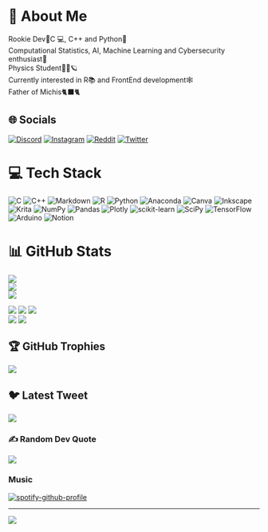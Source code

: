 # 💫 About Me
Rookie Dev👾C 💻, C++ and Python🐍<br>Computational Statistics, AI, Machine Learning and Cybersecurity enthusiast🤖<br>Physics Student🔭🧪🪐<br>Currently interested in R📚 and FrontEnd development🕸<br>Father of Michis🐈‍⬛🐈


## 🌐 Socials
[![Discord](https://img.shields.io/badge/Discord-%237289DA.svg?logo=discord&logoColor=white)](https://discord.gg/QV-137) [![Instagram](https://img.shields.io/badge/Instagram-%23E4405F.svg?logo=Instagram&logoColor=white)](https://instagram.com/not_qv137) [![Reddit](https://img.shields.io/badge/Reddit-%23FF4500.svg?logo=Reddit&logoColor=white)](https://reddit.com/user/QV-137) [![Twitter](https://img.shields.io/badge/Twitter-%231DA1F2.svg?logo=Twitter&logoColor=white)](https://twitter.com/137-Qv)

# 💻 Tech Stack
![C](https://img.shields.io/badge/c-%2300599C.svg?style=flat&logo=c&logoColor=white) ![C++](https://img.shields.io/badge/c++-%2300599C.svg?style=flat&logo=c%2B%2B&logoColor=white) ![Markdown](https://img.shields.io/badge/markdown-%23000000.svg?style=flat&logo=markdown&logoColor=white) ![R](https://img.shields.io/badge/r-%23276DC3.svg?style=flat&logo=r&logoColor=white) ![Python](https://img.shields.io/badge/python-3670A0?style=flat&logo=python&logoColor=ffdd54) ![Anaconda](https://img.shields.io/badge/Anaconda-%2344A833.svg?style=flat&logo=anaconda&logoColor=white) ![Canva](https://img.shields.io/badge/Canva-%2300C4CC.svg?style=flat&logo=Canva&logoColor=white) ![Inkscape](https://img.shields.io/badge/Inkscape-e0e0e0?style=flat&logo=inkscape&logoColor=080A13) ![Krita](https://img.shields.io/badge/Krita-203759?style=flat&logo=krita&logoColor=EEF37B) ![NumPy](https://img.shields.io/badge/numpy-%23013243.svg?style=flat&logo=numpy&logoColor=white) ![Pandas](https://img.shields.io/badge/pandas-%23150458.svg?style=flat&logo=pandas&logoColor=white) ![Plotly](https://img.shields.io/badge/Plotly-%233F4F75.svg?style=flat&logo=plotly&logoColor=white) ![scikit-learn](https://img.shields.io/badge/scikit--learn-%23F7931E.svg?style=flat&logo=scikit-learn&logoColor=white) ![SciPy](https://img.shields.io/badge/SciPy-%230C55A5.svg?style=flat&logo=scipy&logoColor=%white) ![TensorFlow](https://img.shields.io/badge/TensorFlow-%23FF6F00.svg?style=flat&logo=TensorFlow&logoColor=white) ![Arduino](https://img.shields.io/badge/-Arduino-00979D?style=flat&logo=Arduino&logoColor=white) ![Notion](https://img.shields.io/badge/Notion-%23000000.svg?style=flat&logo=notion&logoColor=white)
# 📊 GitHub Stats
![](https://github-readme-stats.vercel.app/api?username=QuantVortex137&theme=tokyonight&hide_border=false&include_all_commits=true&count_private=true)<br/>
![](https://github-readme-streak-stats.herokuapp.com/?user=QuantVortex137&theme=tokyonight&hide_border=false)<br/>
![](https://github-readme-stats.vercel.app/api/top-langs/?username=QuantVortex137&theme=tokyonight&hide_border=false&include_all_commits=true&count_private=true&layout=compact)<br/>
<!-- Es posible usar el tema "2077" en las siguientes estadísticas para que parezca algo de Cyberpunk 2077 -->
![](http://github-profile-summary-cards.vercel.app/api/cards/stats?username=QuantVortex137&theme=tokyonight)
![](http://github-profile-summary-cards.vercel.app/api/cards/productive-time?username=QuantVortex137&theme=tokyonight&utcOffset=8)
![](http://github-profile-summary-cards.vercel.app/api/cards/profile-details?username=QuantVortex137&theme=tokyonight)<br/>
![](http://github-profile-summary-cards.vercel.app/api/cards/repos-per-language?username=QuantVortex137&theme=tokyonight)
![](http://github-profile-summary-cards.vercel.app/api/cards/most-commit-language?username=QuantVortex137&theme=tokyonight)
  
## 🏆 GitHub Trophies
![](https://github-profile-trophy.vercel.app/?username=QuantVortex137&theme=tokyonight&no-frame=false&no-bg=false&margin-w=4)

## 🐦 Latest Tweet
[![](https://gtce.itsvg.in/api?username=137-Qv)](https://github.com/VishwaGauravIn/github-twitter-card-embed)
<!-- <a href="https://github.com/VishwaGauravIn/github-twitter-card-embed"><img src="https://gtce.itsvg.in/api?username=137_Qv&theme=tokyonight&response=true&border=true&time=true&icon=moon"/></a> -->

### ✍️ Random Dev Quote
![](https://quotes-github-readme.vercel.app/api?type=vetical&theme=tokyonight)
<br>
### Music
 
[![spotify-github-profile](https://spotify-github-profile.vercel.app/api/view?uid=deadshot-2003&cover_image=true&theme=natemoo-re&show_offline=true&background_color=121212&interchange=true&bar_color=53b14f&bar_color_cover=false)](https://spotify-github-profile.vercel.app/api/view?uid=deadshot-2003&redirect=true)

---
[![](https://visitcount.itsvg.in/api?id=QuantVortex137&icon=6&color=11)](https://visitcount.itsvg.in)

<!-- Proudly created with GPRM ( https://gprm.itsvg.in ) -->

